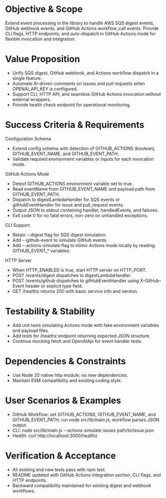 # Objective & Scope
Extend event processing in the library to handle AWS SQS digest events, GitHub webhook events, and GitHub Actions workflow_call events. Provide CLI flags, HTTP endpoints, and auto-dispatch in GitHub Actions mode for flexible invocation and integration.

# Value Proposition
- Unify SQS digest, GitHub webhook, and Actions workflow dispatch in a single feature.
- Automate AI-driven comments on issues and pull requests when OPENAI_API_KEY is configured.
- Support CLI, HTTP API, and seamless GitHub Actions invocation without external wrappers.
- Provide health check endpoint for operational monitoring.

# Success Criteria & Requirements

Configuration Schema

- Extend config schema with detection of GITHUB_ACTIONS (boolean), GITHUB_EVENT_NAME, and GITHUB_EVENT_PATH.
- Validate required environment variables or inputs for each invocation mode.

GitHub Actions Mode

- Detect GITHUB_ACTIONS environment variable set to true.
- Read eventName from GITHUB_EVENT_NAME and payload path from GITHUB_EVENT_PATH.
- Dispatch to digestLambdaHandler for SQS events or gitHubEventHandler for issue and pull_request events.
- Output JSON to stdout containing handler, handledEvents, and failures.
- Exit code 0 for no fatal errors, non-zero on unhandled exceptions.

CLI Support

- Retain --digest flag for SQS digest simulation.
- Add --github-event <type> <payloadFile> to simulate GitHub events.
- Add --actions-simulate flag to mimic Actions mode locally by reading GITHUB_EVENT_* variables.

HTTP Server

- When HTTP_ENABLED is true, start HTTP server on HTTP_PORT.
- POST /events/digest dispatches to digestLambdaHandler.
- POST /events/github dispatches to gitHubEventHandler using X-GitHub-Event header or explicit type field.
- GET /healthz returns 200 with basic service info and version.

# Testability & Stability
- Add unit tests simulating Actions mode with fake environment variables and payload files.
- Add tests for /healthz endpoint returning expected JSON structure.
- Continue mocking fetch and OpenAIApi for event handler tests.

# Dependencies & Constraints
- Use Node 20 native http module; no new dependencies.
- Maintain ESM compatibility and existing coding style.

# User Scenarios & Examples
- GitHub Workflow: set GITHUB_ACTIONS, GITHUB_EVENT_NAME, and GITHUB_EVENT_PATH; run node src/lib/main.js; workflow parses JSON output.
- CLI: node src/lib/main.js --actions-simulate issues path/to/issue.json
- Health: curl http://localhost:3000/healthz

# Verification & Acceptance
- All existing and new tests pass with npm test.
- README updated with GitHub Actions integration section, CLI flags, and HTTP endpoints.
- Backward compatibility maintained for existing digest and webhook workflows.